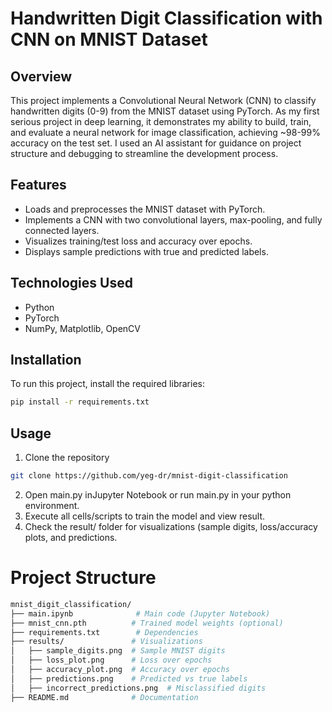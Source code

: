 # Handwritten Digit Classification with CNN on MNIST Dataset

## Overview
This project implements a Convolutional Neural Network (CNN) to classify handwritten digits (0-9) from the MNIST dataset using PyTorch. As my first serious project in deep learning, it demonstrates my ability to build, train, and evaluate a neural network for image classification, achieving ~98-99% accuracy on the test set. I used an AI assistant for guidance on project structure and debugging to streamline the development process.

## Features
- Loads and preprocesses the MNIST dataset with PyTorch.
- Implements a CNN with two convolutional layers, max-pooling, and fully connected layers.
- Visualizes training/test loss and accuracy over epochs.
- Displays sample predictions with true and predicted labels.

## Technologies Used
- Python
- PyTorch
- NumPy, Matplotlib, OpenCV

## Installation
To run this project, install the required libraries:
```bash
pip install -r requirements.txt
```
## Usage
1. Clone the repository
```bash
git clone https://github.com/yeg-dr/mnist-digit-classification
```
2. Open main.py inJupyter Notebook or run main.py in your python environment.
3. Execute all cells/scripts to train the model and view result.
4. Check the result/ folder for visualizations (sample digits, loss/accuracy plots, and predictions.

# Project Structure
```bash
mnist_digit_classification/
├── main.ipynb              # Main code (Jupyter Notebook)
├── mnist_cnn.pth          # Trained model weights (optional)
├── requirements.txt        # Dependencies
├── results/               # Visualizations
│   ├── sample_digits.png  # Sample MNIST digits
│   ├── loss_plot.png      # Loss over epochs
│   ├── accuracy_plot.png  # Accuracy over epochs
│   ├── predictions.png    # Predicted vs true labels
│   ├── incorrect_predictions.png  # Misclassified digits
├── README.md              # Documentation
```
